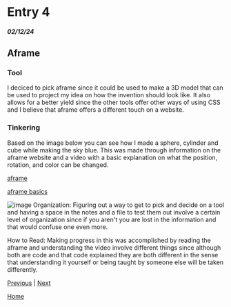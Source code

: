 # Entry 4
##### 02/12/24
## Aframe
### Tool
I deciced to pick aframe since it could be used to make a 3D model that can be used to project my idea on how the invention should look like. It also allows for a better yield since the other tools offer other ways of using CSS and I believe that aframe offers a different touch on a website.
### Tinkering 
Based on the image below you can see how I made a sphere, cylinder and cube while making the sky blue. This was made through information on the aframe website and a video with a basic explanation on what the position, rotation, and color can be changed.

[aframe](https://aframe.io/docs/1.2.0/introduction/best-practices.html#a-frame)

[aframe basics](https://www.youtube.com/watch?v=eTFPMxqod2I)

![image](https://github.com/richardp6889/sep10-freedom-project/assets/146861658/89ed25db-1510-4147-b04e-389b511dc4b8)
Organization: Figuring out a way to get to pick and decide on a tool and having a space in the notes and a file to test them out involve a certain level of organization since if you aren't you are lost in the information and that would confuse one even more.

How to Read: Making progress in this was accomplished by reading the aframe and understanding the video involve different things since although both are code and that code explained they are both different in the sense that understanding it yourself or being taught by someone else will be taken differently.

[Previous](entry03.md) | [Next](entry05.md)

[Home](../README.md)
